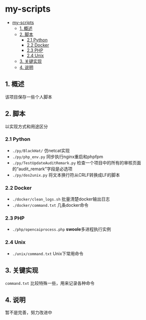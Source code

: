 # my-scripts

- [my-scripts](#my-scripts)
  - [1. 概述](#1-概述)
  - [2. 脚本](#2-脚本)
    - [2.1 Python](#21-python)
    - [2.2 Docker](#22-docker)
    - [2.3 PHP](#23-php)
    - [2.4 Unix](#24-unix)
  - [3. 关键实现](#3-关键实现)
  - [4. 说明](#4-说明)

## 1. 概述

该项目保存一些个人脚本

## 2. 脚本

以实现方式和用途区分

### 2.1 Python

* `./py/BlackHat/` 仿netcat实现
* `./py/php_env.py` 同步执行nginx重启和phpfpm
* `./py/TestUpdateAuditRemark.py` 检查一个项目中的所有的审核页面的“audit_remark”字段是必选项
* `./py/dos2unix.py` 将文本换行符从CRLF转换成LF的脚本

### 2.2 Docker

* `./docker/clean_logs.sh` 批量清楚docker输出日志
* `./docker/command.txt` 几条docker命令

### 2.3 PHP

* `./php/opencaiprocess.php` **swoole**多进程执行实例

### 2.4 Unix

* `./unix/command.txt` Unix下常用命令

## 3. 关键实现

`command.txt` 比较特殊一些，用来记录各种命令

## 4. 说明

暂不是完善，努力改进中

